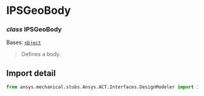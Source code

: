 # IPSGeoBody

### *class* IPSGeoBody

Bases: [`object`](https://docs.python.org/3/library/functions.html#object)

> Defines a body.

> <!-- !! processed by numpydoc !! -->

## Import detail

```python
from ansys.mechanical.stubs.Ansys.ACT.Interfaces.DesignModeler import IPSGeoBody
```

